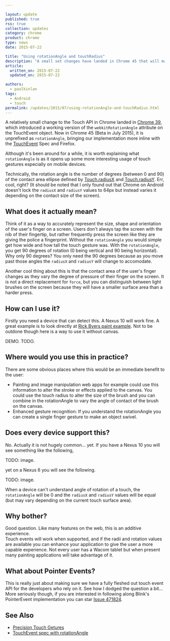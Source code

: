 ```yaml
---

layout: update
published: true
rss: true
collection: updates
category: chrome
product: chrome
type: news
date: 2015-07-22

title: "Using rotationAngle and touchRadius"
description: "A small set changes have landed in Chrome 45 that will make it easier for developers to build better touch based apps"
article:
  written_on: 2015-07-22
  updated_on: 2015-07-22

authors:
  - paulkinlan
tags:
  - Android
  - touch
permalink: /updates/2015/07/using-rotationAngle-and-touchRadius.html
---
```


A relatively small change to the Touch API in Chrome landed in
[Chrome 39](https://code.google.com/p/chromium/issues/detail?id=493199), which 
introduced a working version of the `webkitRotationAngle` attribute on the 
TouchEvent object. Now in Chrome 45 (Beta in July 2015), it is unprefixed as `rotationAngle`, 
bringing our implementation more inline with the 
[TouchEvent](http://www.w3.org/TR/2011/WD-touch-events-20110505/#widl-Touch-rotationAngle) 
Spec and Firefox.

Although it's been around for a while, it is worth explaining what 
`rotationAngle` is as it opens up some more interesting usage of touch 
gestures especially on mobile devices.   

Technically, the rotation angle is the number of degrees (between 0 and 90) of
 the contact area ellipse defined by 
[Touch.radiusX](https://developer.mozilla.org/en-US/docs/Web/API/Touch/radiusX) 
and 
[Touch.radiusY](https://developer.mozilla.org/en-US/docs/Web/API/Touch/radiusY). 
 Err, cool, right? (It should be noted that I only found out that Chrome on 
Android doesn't lock the `radiusX` and `radiusY` values to 64px but instead 
varies it depending on the contact size of the screen).

## What does it actually mean?

Think of it as a way to accurately represent the size, shape and orientation of 
the user's finger on a screen.  Users don't always tap the screen with the nib 
of their fingertip, but rather frequently press the screen like they are giving 
the police a fingerprint.  Without the `rotationAngle` you would simple get 
how wide and how tall the touch gesture was.  With the `rotationAngle`, you 
get 90 degrees of rotation (0 being vertical and 90 being horizontal). Why only 
90 degrees? You only need the 90 degrees because as you move past those angles 
the `radiusX` and `radiusY` will change to accomodate. 

Another cool thing about this is that the contact area of the user's finger changes 
as they vary the degree of pressure of their finger on the screen.  It is not a 
direct replacement for `force`, but you can distinguish between light brushes 
on the screen because they will have a smaller surface area than a harder press.

## How can I use it?

Firstly you need a device that can detect this. A Nexus 10 will work fine. A 
great example is to look directly at 
[Rick Byers paint example](http://rbyers.github.io/paint.html). Not to be outdone 
though here is a way to use it without canvas.

DEMO. TODO.

## Where would you use this in practice?

There are some obvious places where this would be an immediate benefit to the 
user:

* Painting and image manipulation web apps for example could use this 
  information to alter the stroke or effects applied to the canvas.  You could 
  use the touch radius to alter the size of the brush and you can combine in the 
  rotationAngle to vary the angle of contact of the brush on the canvas.
* Enhanced gesture recognition: If you understand the rotationAngle you can 
  create a single finger gesture to make an object swivel.

## Does every device support this?

No. Actually it is not hugely common... yet.  If you have a Nexus 10 you will 
see something like the following,

TODO: image.

 yet on a Nexus 6 you will see the following.

TODO: image.

When a device can't understand angle of rotation of a touch, the 
`rotationAngle` will be 0 and the `radiusX` and `radiusY` values will be 
equal (but may vary depending on the current touch surface area).

## Why bother?

Good question. Like many features on the web, this is an additive experience.  
Touch events will work when supported, and if the radii and rotation values are 
available you can enhance your application to give the user a more capable 
experience.  Not every user has a Wacom tablet but when present many painting 
applications will take advantage of it.

## What about Pointer Events?

This is really just about making sure we have a fully fleshed out touch event 
API for the developers who rely on it. See how I dodged the question a bit... More
seriously though, if you are interested in following along Blink's PointerEvent
implementation you can star [Issue 471824](https://code.google.com/p/chromium/issues/detail?id=471824).

## See Also

* [Precision Touch Getures](https://developers.google.com/web/updates/2014/09/Precision-Touch-for-Precise-Gestures?hl=en) 
* [TouchEvent spec with rotationAngle](http://www.w3.org/TR/2011/WD-touch-events-20110505/#widl-Touch-rotationAngle)